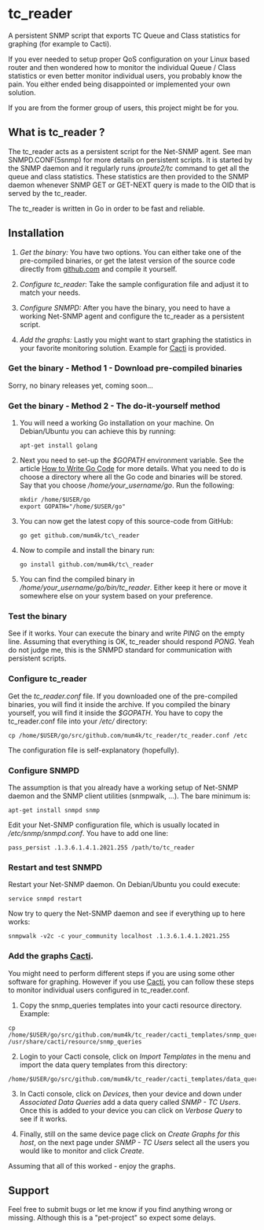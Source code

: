 tc\_reader
=========

A persistent SNMP script that exports TC Queue and Class statistics for graphing
(for example to Cacti).

If you ever needed to setup proper QoS configuration on your Linux based router
and then wondered how to monitor the individual Queue / Class statistics or even
better monitor individual users, you probably know the pain. You either ended
being disappointed or implemented your own solution.

If you are from the former group of users, this project might be for you.

## What is tc\_reader ?
The tc\_reader acts as a persistent script for the Net-SNMP agent. See man
SNMPD.CONF(5snmp) for more details on persistent scripts. It is started by the
SNMP daemon and it regularly runs *iproute2/tc* command to get all the queue and
class statistics. These statistics are then provided to the SNMP daemon whenever
SNMP GET or GET-NEXT query is made to the OID that is served by the tc\_reader.

The tc\_reader is written in Go in order to be fast and reliable.

## Installation
1.  *Get the binary:* You have two options. You can either take one of the
    pre-compiled binaries, or get the latest version of the source code directly
    from [github.com](http://github.com) and compile it yourself.

2.  *Configure tc\_reader*: Take the sample configuration file and adjust it to
    match your needs.

3.  *Configure SNMPD:* After you have the binary, you need to have a working
    Net-SNMP agent and configure the tc\_reader as a persistent script.

4.  *Add the graphs:* Lastly you might want to start graphing the statistics in
    your favorite monitoring solution. Example for [Cacti](http://www.cacti.net/)
    is provided.

### Get the binary - Method 1 - Download pre-compiled binaries
Sorry, no binary releases yet, coming soon...

### Get the binary - Method 2 - The do-it-yourself method
1.  You will need a working Go installation on your machine. On Debian/Ubuntu
    you can achieve this by running:
    ```
    apt-get install golang
    ```

2.  Next you need to set-up the *$GOPATH* environment variable. See the article
    [How to Write Go Code](http://golang.org/doc/code.html) for more details.
    What you need to do is choose a directory where all the Go code and binaries
    will be stored. Say that you choose */home/your_username/go*. Run the
    following:
    ```
    mkdir /home/$USER/go
    export GOPATH="/home/$USER/go"
    ```

3.  You can now get the latest copy of this source-code from GitHub:
    ```
    go get github.com/mum4k/tc\_reader
    ```

4.  Now to compile and install the binary run:
    ```
    go install github.com/mum4k/tc\_reader
    ```

5.  You can find the compiled binary in */home/your_username/go/bin/tc\_reader*.
    Either keep it here or move it somewhere else on your system based on your
    preference.

### Test the binary
See if it works. Your can execute the binary and write *PING* on the empty line.
Assuming that everything is OK, tc\_reader should respond *PONG*. Yeah do not
judge me, this is the SNMPD standard for communication with persistent scripts.

### Configure tc\_reader
Get the *tc\_reader.conf* file. If you downloaded one of the pre-compiled
binaries, you will find it inside the archive. If you compiled the binary
yourself, you will find it inside the *$GOPATH*. You have to copy the
tc\_reader.conf file into your */etc/* directory:
```
cp /home/$USER/go/src/github.com/mum4k/tc_reader/tc_reader.conf /etc
```

The configuration file is self-explanatory (hopefully).

### Configure SNMPD
The assumption is that you already have a working setup of Net-SNMP daemon and
the SNMP client utilities (snmpwalk, ...). The bare minimum is:
```
apt-get install snmpd snmp
```

Edit your Net-SNMP configuration file, which is usually located in
*/etc/snmp/snmpd.conf*. You have to add one line:
```
pass_persist .1.3.6.1.4.1.2021.255 /path/to/tc_reader
```

### Restart and test SNMPD
Restart your Net-SNMP daemon. On Debian/Ubuntu you could execute:
```
service snmpd restart
```

Now try to query the Net-SNMP daemon and see if everything up to here works:
```
snmpwalk -v2c -c your_community localhost .1.3.6.1.4.1.2021.255
```

### Add the graphs [Cacti](http://www.cacti.net/).
You might need to perform different steps if you are using some other software
for graphing. However if you use [Cacti](http://www.cacti.net/), you can follow
these steps to monitor individual users configured in tc\_reader.conf.

1.  Copy the snmp\_queries templates into your cacti resource directory.
    Example:
```
cp /home/$USER/go/src/github.com/mum4k/tc_reader/cacti_templates/snmp_queries/* /usr/share/cacti/resource/snmp_queries
```

2.  Login to your Cacti console, click on *Import Templates* in the menu and
    import the data query templates from this directory:
```
/home/$USER/go/src/github.com/mum4k/tc_reader/cacti_templates/data_queries
```

3.  In Cacti console, click on *Devices*, then your device and down under
    *Associated Data Queries* add a data query called *SNMP - TC Users*. Once
    this is added to your device you can click on *Verbose Query* to see if it
    works.

4.  Finally, still on the same device page click on *Create Graphs for this
    host*, on the next page under *SNMP - TC Users* select all the users you
    would like to monitor and click *Create*.

Assuming that all of this worked - enjoy the graphs.

## Support
Feel free to submit bugs or let me know if you find anything wrong or missing.
Although this is a "pet-project" so expect some delays.
